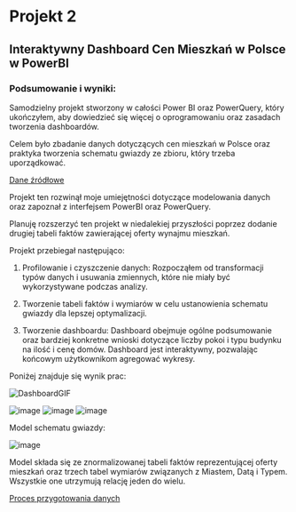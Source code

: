 # Projekt 2
## Interaktywny Dashboard Cen Mieszkań w Polsce w PowerBI

### Podsumowanie i wyniki:

Samodzielny projekt stworzony w całości Power BI oraz PowerQuery, który ukończyłem, aby dowiedzieć się więcej 
o oprogramowaniu oraz zasadach tworzenia dashboardów. 

Celem było zbadanie danych dotyczących cen 
mieszkań w Polsce oraz praktyka tworzenia schematu gwiazdy ze zbioru, który trzeba uporządkować.

[Dane źródłowe](https://www.kaggle.com/code/cukierk/apartment-prices-in-poland-interactive-dashboard) 

Projekt ten rozwinął moje umiejętności dotyczące modelowania danych oraz zapoznał z interfejsem PowerBI oraz PowerQuery.

Planuję rozszerzyć ten projekt w niedalekiej przyszłości poprzez dodanie drugiej tabeli 
faktów zawierającej oferty wynajmu mieszkań.

Projekt przebiegał następująco:

1. Profilowanie i czyszczenie danych: Rozpocząłem od transformacji typów danych i usuwania zmiennych,
   które nie miały być wykorzystywane podczas analizy.

2. Tworzenie tabeli faktów i wymiarów w celu ustanowienia schematu gwiazdy dla lepszej optymalizacji.
   
3. Tworzenie dashboardu: Dashboard obejmuje ogólne podsumowanie oraz bardziej konkretne wnioski
   dotyczące liczby pokoi i typu budynku na ilość i cenę domów. Dashboard jest interaktywny,
   pozwalając końcowym użytkownikom agregować wykresy.
   
Poniżej znajduje się wynik prac:

![DashboardGIF](https://github.com/nor0509/portfolio/assets/167141010/4f9eb8a0-37a2-4960-9c4b-bad70cab3d8d)


![image](https://github.com/nor0509/portfolio/assets/167141010/3612e167-84cd-4997-91e4-479537b26055)
![image](https://github.com/nor0509/portfolio/assets/167141010/d519a655-353b-4014-b2cf-ac20225ee5bc)
![image](https://github.com/nor0509/portfolio/assets/167141010/37e16ace-f72e-4740-a57a-9749674e8902)

Model schematu gwiazdy:

![image](https://github.com/nor0509/portfolio/assets/167141010/945e06e5-c05c-444a-8697-73572cc5bfa1)

Model składa się ze znormalizowanej tabeli faktów reprezentującej oferty mieszkań oraz trzech tabel 
wymiarów związanych z Miastem, Datą i Typem. Wszystkie one utrzymują relację jeden do wielu.

[Proces przygotowania danych](https://github.com/nor0509/portfolioPL/blob/main/projekty/projekt1/dokumentacja.md)
